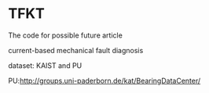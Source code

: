 # TFKT
The code for possible future article

current-based mechanical fault diagnosis

dataset: KAIST and PU

PU:http://groups.uni-paderborn.de/kat/BearingDataCenter/

